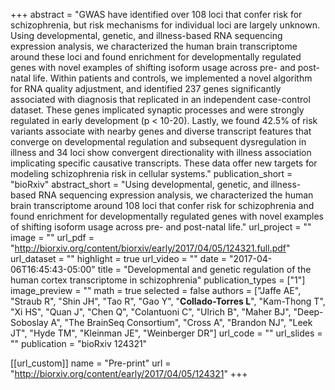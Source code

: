 +++
abstract = "GWAS have identified over 108 loci that confer risk for schizophrenia, but risk mechanisms for individual loci are largely unknown. Using developmental, genetic, and illness-based RNA sequencing expression analysis, we characterized the human brain transcriptome around these loci and found enrichment for developmentally regulated genes with novel examples of shifting isoform usage across pre- and post-natal life. Within patients and controls, we implemented a novel algorithm for RNA quality adjustment, and identified 237 genes significantly associated with diagnosis that replicated in an independent case-control dataset. These genes implicated synaptic processes and were strongly regulated in early development (p < 10-20). Lastly, we found 42.5% of risk variants associate with nearby genes and diverse transcript features that converge on developmental regulation and subsequent dysregulation in illness and 34 loci show convergent directionality with illness association implicating specific causative transcripts. These data offer new targets for modeling schizophrenia risk in cellular systems."
publication_short = "bioRxiv"
abstract_short = "Using developmental, genetic, and illness-based RNA sequencing expression analysis, we characterized the human brain transcriptome around 108 loci that confer risk for schizophrenia and found enrichment for developmentally regulated genes with novel examples of shifting isoform usage across pre- and post-natal life."
url_project = ""
image = ""
url_pdf = "http://biorxiv.org/content/biorxiv/early/2017/04/05/124321.full.pdf"
url_dataset = ""
highlight = true
url_video = ""
date = "2017-04-06T16:45:43-05:00"
title = "Developmental and genetic regulation of the human cortex transcriptome in schizophrenia"
publication_types = ["1"]
image_preview = ""
math = true
selected = false
authors = ["Jaffe AE", "Straub R", "Shin JH", "Tao R", "Gao Y", "__Collado-Torres L__", "Kam-Thong T", "Xi HS", "Quan J", "Chen Q", "Colantuoni C", "Ulrich B", "Maher BJ", "Deep-Soboslay A", "The BrainSeq Consortium", "Cross A", "Brandon NJ", "Leek JT", "Hyde TM", "Kleinman JE", "Weinberger DR"]
url_code = ""
url_slides = ""
publication = "bioRxiv 124321"

[[url_custom]]
    name = "Pre-print"
    url = "http://biorxiv.org/content/early/2017/04/05/124321"
+++

